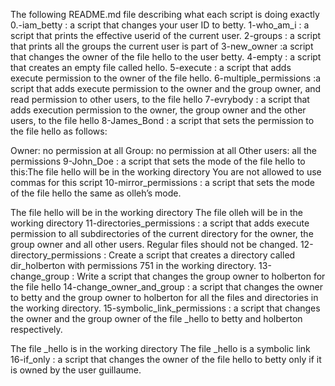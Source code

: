 The following README.md file describing what each script is doing exactly
0.-iam_betty : a script that changes your user ID to betty.
1-who_am_i : a script that prints the effective userid of the current user.
2-groups : a script that prints all the groups the current user is part of
3-new_owner :a script that changes the owner of the file hello to the user betty.
4-empty : a script that creates an empty file called hello.
5-execute : a script that adds execute permission to the owner of the file hello.
6-multiple_permissions :a script that adds execute permission to the owner and the group owner, and read permission to other users, to the file hello
7-evrybody : a script that adds execution permission to the owner, the group owner and the other users, to the file hello
8-James_Bond : a script that sets the permission to the file hello as follows:

Owner: no permission at all
Group: no permission at all
Other users: all the permissions
9-John_Doe : a script that sets the mode of the file hello to this:The file hello will be in the working directory
You are not allowed to use commas for this script
10-mirror_permissions : a script that sets the mode of the file hello the same as olleh’s mode.

The file hello will be in the working directory
The file olleh will be in the working directory
11-directories_permissions : a script that adds execute permission to all subdirectories of the current directory for the owner, the group owner and all other users. Regular files should not be changed.
12-directory_permissions : Create a script that creates a directory called dir_holberton with permissions 751 in the working directory.
13-change_group : Write a script that changes the group owner to holberton for the file hello
14-change_owner_and_group : a script that changes the owner to betty and the group owner to holberton for all the files and directories in the working directory.
15-symbolic_link_permissions : a script that changes the owner and the group owner of the file _hello to betty and holberton respectively.

The file _hello is in the working directory
The file _hello is a symbolic link
16-if_only : a script that changes the owner of the file hello to betty only if it is owned by the user guillaume.
